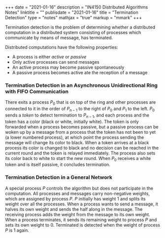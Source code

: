 +++
date = "2021-01-16"
description = "IN4150 Distributed Algorithms Notes"
linktitle = ""
publisdate = "2021-01-16"
title = "Termination Detection"
type = "notes"
mathjax = "true"
markup = "mmark"
+++

Termination detection is the problem of determining whether a distributed computation in a distributed system consisting of processes which communicate by means of message, has terminated.

Distributed computations have the following properties:

- A process is either _active_ or _passive_
- Only active processes can send messages
- An active process may become passive spontaneously
- A passive process becomes active ate the reception of a message

### Termination Detection in an Asynchronous Unidirectional Ring with FIFO Communication

There exits a process $P_0$ that is on top of the ring and other processes are connected to it in the order of $P_{n-1}$ to the right of $P_0$ and $P_1$ to the left. $P_0$ sends a _token_ to detect termination to $P_{n-1}$, and each process and the token has a color (black or white, initially white). The token is only forwarded when a process becomes passive, but a passive process can be woken up by a message from a process that the token has not been to yet (a lower numbered process), at which point the process sending the message will change its color to black. When a token arrives at a black process its color is changed to black and no decision can be reached in the current round and the token is relayed immediately. The process also sets its color back to white to start the new round. When $P_0$ receives a white token and is itself passive, it concludes termination.

### Termination Detection in a General Network

A special process $P$ controls the algorithm but does not participate in the computation. All processes and messages carry non-negative weights, which are assigned by process $P$. $P$ initially has weight $1$ and splits its weight over all the processes. When a process wants to send a message, it halves its own weight and sends the half along in the message. The receiving process adds the weight from the message to its own weight. When a process terminates, it sends its remaining weight to process $P$ and sets its own weight to $0$. Terminated is detected when the weight of process $P$ is $1$ again.